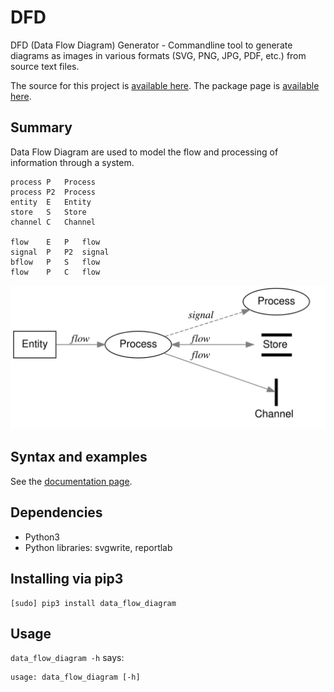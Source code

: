 # DFD

DFD (Data Flow Diagram) Generator - Commandline tool to generate
diagrams as images in various formats (SVG, PNG, JPG, PDF, etc.) from
source text files.

The source for this project is [available here][src].
The package page is [available here][pypi].

## Summary
Data Flow Diagram are used to model the flow and processing of
information through a system.

```data_flow_diagram example.svg
process	P	Process
process	P2	Process
entity	E	Entity
store	S	Store
channel	C	Channel

flow	E	P	flow
signal	P	P2	signal
bflow	P	S	flow
flow	P	C	flow
```

![simple example](https://raw.githubusercontent.com/pbauermeister/dfd/master/example.svg "Simple example")

## Syntax and examples

See the [documentation page][doc].

## Dependencies

 * Python3
 * Python libraries: svgwrite, reportlab

## Installing via pip3

```
[sudo] pip3 install data_flow_diagram
```

## Usage

`data_flow_diagram -h` says:

```
usage: data_flow_diagram [-h]
```

[src]: https://github.com/pbauermeister/dfd
[pypi]: https://pypi.org/project/data-flow-diagram
[doc]: https://github.com/pbauermeister/dfd/tree/master/doc/README.md
